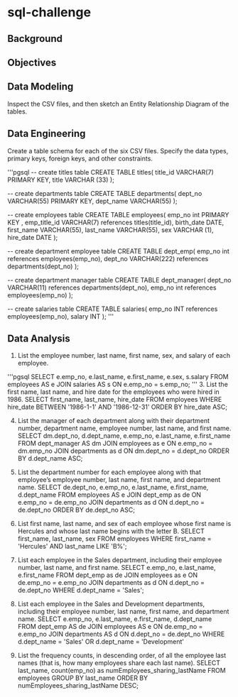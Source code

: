 # sql-challenge

## Background

## Objectives

## Data Modeling
Inspect the CSV files, and then sketch an Entity Relationship Diagram of the tables.

## Data Engineering
Create a table schema for each of the six CSV files. Specify the data types, primary keys, foreign keys, and other constraints.

'''pgsql
-- create titles table
CREATE TABLE titles(
	title_id VARCHAR(7) PRIMARY KEY,
	title VARCHAR (33)
);

-- create departments table
CREATE TABLE departments(
	dept_no VARCHAR(55) PRIMARY KEY,
	dept_name VARCHAR(55)
);

-- create employees table
CREATE TABLE employees(
	emp_no int PRIMARY KEY ,
	emp_title_id VARCHAR(7) references titles(title_id),
	birth_date DATE,
	first_name VARCHAR(55),
	last_name VARCHAR(55),
	sex VARCHAR (1),
	hire_date DATE
);

-- create department employee table 
CREATE TABLE dept_emp(
	emp_no int references employees(emp_no),
	dept_no VARCHAR(222) references departments(dept_no)
);

-- create department manager table
CREATE TABLE dept_manager(
	dept_no VARCHAR(11) references departments(dept_no),
	emp_no int references employees(emp_no)
);

-- create salaries table
CREATE TABLE salaries(
	emp_no INT references employees(emp_no),
	salary INT
);
'''

## Data Analysis
1. List the employee number, last name, first name, sex, and salary of each employee.

'''pgsql
SELECT e.emp_no, e.last_name, e.first_name, e.sex, s.salary
FROM employees AS e
JOIN salaries AS s ON e.emp_no = s.emp_no;
'''
3. List the first name, last name, and hire date for the employees who were hired in 1986.
SELECT first_name, last_name, hire_date
FROM employees
WHERE hire_date BETWEEN '1986-1-1' AND '1986-12-31'
ORDER BY hire_date ASC;

4. List the manager of each department along with their department number, department name, employee number, last name, and first name.
SELECT dm.dept_no, d.dept_name, e.emp_no, e.last_name,  e.first_name
FROM dept_manager AS dm
JOIN employees as e ON e.emp_no = dm.emp_no
JOIN departments as d ON dm.dept_no = d.dept_no
ORDER BY d.dept_name ASC;

5. List the department number for each employee along with that employee’s employee number, last name, first name, and department name.
SELECT de.dept_no, e.emp_no, e.last_name, e.first_name, d.dept_name
FROM employees AS e
JOIN dept_emp as de ON e.emp_no = de.emp_no
JOIN departments as d ON d.dept_no = de.dept_no
ORDER BY de.dept_no ASC;

6. List first name, last name, and sex of each employee whose first name is Hercules and whose last name begins with the letter B.
SELECT first_name, last_name, sex
FROM employees 
WHERE first_name = 'Hercules' AND last_name LIKE 'B%';

7. List each employee in the Sales department, including their employee number, last name, and first name.
SELECT e.emp_no, e.last_name, e.first_name
FROM dept_emp as de 
JOIN employees as e ON de.emp_no = e.emp_no
JOIN departments as d ON d.dept_no = de.dept_no WHERE d.dept_name = 'Sales';


8. List each employee in the Sales and Development departments, including their employee number, last name, first name, and department name.
SELECT e.emp_no, e.last_name, e.first_name, d.dept_name
FROM dept_emp AS de 
JOIN employees AS e ON de.emp_no = e.emp_no
JOIN departments AS d ON d.dept_no = de.dept_no 
WHERE d.dept_name = 'Sales' OR d.dept_name = 'Development'

9. List the frequency counts, in descending order, of all the employee last names (that is, how many employees share each last name).
SELECT last_name, count(emp_no) as numEmployees_sharing_lastName
FROM employees
GROUP BY last_name 
ORDER BY numEmployees_sharing_lastName DESC;
